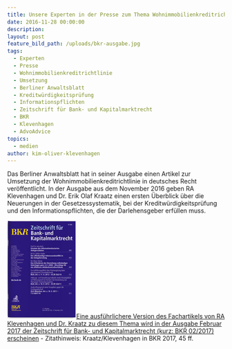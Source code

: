 ```yaml
---
title: Unsere Experten in der Presse zum Thema Wohnimmobilienkreditrichtlinie
date: 2016-11-28 00:00:00
description:
layout: post
feature_bild_path: /uploads/bkr-ausgabe.jpg
tags:
  - Experten
  - Presse
  - Wohnimmobilienkreditrichtlinie
  - Umsetzung
  - Berliner Anwaltsblatt
  - Kreditwürdigkeitsprüfung
  - Informationspflichten
  - Zeitschrift für Bank- und Kapitalmarktrecht
  - BKR
  - Klevenhagen
  - AdvoAdvice
topics:
  - medien
author: kim-oliver-klevenhagen
---
```



Das Berliner Anwaltsblatt hat in seiner Ausgabe einen Artikel zur Umsetzung der Wohnimmobilienkreditrichtlinie in deutsches Recht ver&ouml;ffentlicht. In der Ausgabe aus dem November 2016 geben RA Klevenhagen und Dr. Erik Olaf Kraatz einen ersten &Uuml;berblick &uuml;ber die Neuerungen in der Gesetzessystematik, bei der Kreditw&uuml;rdigkeitspr&uuml;fung und den Informationspflichten, die der Darlehensgeber erf&uuml;llen muss.

[![BKR Zeitschrift - Fremde Marke](/uploads/versions/bkr-ausgabe---x----160-227x---.jpg)](http://tintemann.de/wp-content/uploads/2017/03/BKR-2017-45-ff.-Umsetzung-Wohnimmobilienkreditrichtlinie.pdf)[Eine ausf&uuml;hrlichere Version des Fachartikels von RA Klevenhagen und Dr. Kraatz zu diesem Thema wird in der Ausgabe Februar 2017 der Zeitschrift f&uuml;r Bank- und Kapitalmarktrecht (kurz: BKR 02/2017) erscheinen](http://tintemann.de/wp-content/uploads/2017/03/BKR-2017-45-ff.-Umsetzung-Wohnimmobilienkreditrichtlinie.pdf) - Zitathinweis: Kraatz/Klevenhagen in BKR 2017, 45 ff.